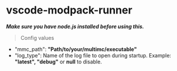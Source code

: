 # vscode-modpack-runner

***Make sure you have node.js installed before using this.***

> Config values
- "mmc_path": **"Path/to/your/multimc/executable"**
- "log_type": Name of the log file to open during startup. Example: **"latest", "debug"** or **null** to disable.
